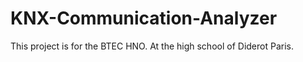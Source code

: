 # KNX-Communication-Analyzer
This project is for the BTEC HNO. At the high school of Diderot Paris.
